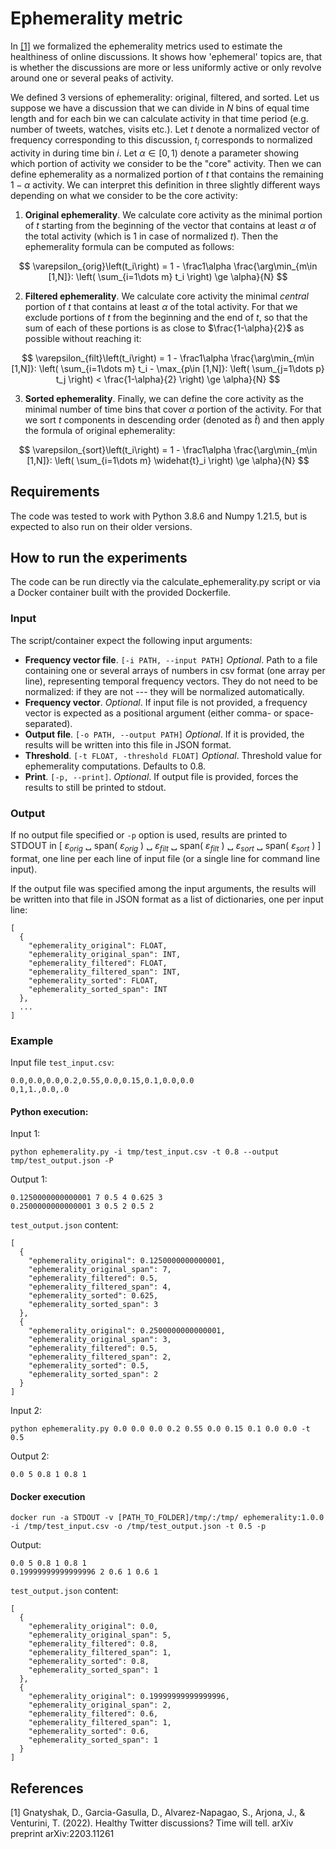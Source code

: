 # Ephemerality metric
In [[1]](#1) we formalized the ephemerality metrics used to estimate the healthiness of online discussions. It shows how
'ephemeral' topics are, that is whether the discussions are more or less uniformly active or only revolve around one or
several peaks of activity.

We defined 3 versions of ephemerality: original, filtered, and sorted. Let us suppose we have a discussion that we can divide in $N$ bins of equal time length and for each bin we can calculate activity in that time period (e.g. number of tweets, watches, visits etc.). Let $t$ denote a normalized vector of frequency corresponding to this discussion, $t_i$ corresponds to normalized activity in during time bin $i$. Let $\alpha\in\left[0, 1\right)$ denote a parameter showing which portion of activity we consider to be the "core" activity. Then we can define ephemerality as a normalized portion of $t$ that contains the remaining $1-\alpha$ activity. We can interpret this definition in three slightly different ways depending on what we consider to be the core activity:

1. **Original ephemerality**. We calculate core activity as the minimal portion of $t$ starting from the beginning of the vector that contains at least $\alpha$ of the total activity (which is 1 in case of normalized $t$). Then the ephemerality formula can be computed as follows:

$$
\varepsilon_{orig}\left(t_i\right) = 1 - \frac1\alpha \frac{\arg\min_{m\in [1,N]}: \left( \sum_{i=1\dots m} t_i \right) \ge \alpha}{N}
$$

2. **Filtered ephemerality**. We calculate core activity the minimal *central* portion of $t$ that contains at least $\alpha$ of the total activity. For that we exclude portions of $t$ from the beginning and the end of $t$, so that the sum of each of these portions is as close to $\frac{1-\alpha}{2}$ as possible without reaching it:

$$
\varepsilon_{filt}\left(t_i\right) = 1 - \frac1\alpha \frac{\arg\min_{m\in [1,N]}: \left( \sum_{i=1\dots m} t_i - \max_{p\in [1,N]}: \left( \sum_{j=1\dots p} t_j \right) < \frac{1-\alpha}{2} \right) \ge \alpha}{N}
$$

3. **Sorted ephemerality**. Finally, we can define the core activity as the minimal number of time bins that cover $\alpha$ portion of the activity. For that we sort $t$ components in descending order (denoted as $\widehat{t}$) and then apply the formula of original ephemerality:

$$
\varepsilon_{sort}\left(t_i\right) = 1 - \frac1\alpha \frac{\arg\min_{m\in [1,N]}: \left( \sum_{i=1\dots m} \widehat{t}_i \right) \ge \alpha}{N}
$$

## Requirements
The code was tested to work with Python 3.8.6 and Numpy 1.21.5, but is expected to also run on their older versions.

## How to run the experiments
The code can be run directly via the calculate_ephemerality.py script or via a Docker container built with the provided
Dockerfile.

### Input
The script/container expect the following input arguments:

* **Frequency vector file**. `[-i PATH, --input PATH]` _Optional_. Path to a file containing one or several arrays of 
numbers in csv format (one array per line), representing temporal frequency vectors. They do not need to be normalized:
if they are not --- they will be normalized automatically.
* **Frequency vector**. _Optional_. If input file is not provided, a frequency vector is expected as a positional 
argument (either comma- or space-separated). 
* **Output file**. `[-o PATH, --output PATH]` _Optional_. If it is provided, the results will be written into this file
in JSON format.
* **Threshold**. `[-t FLOAT, -threshold FLOAT]` _Optional_. Threshold value for ephemerality computations. Defaults 
to 0.8.
* **Print**. `[-p, --print]`. _Optional_. If output file is provided, forces the results to still be printed to stdout.

### Output
If no output file specified or `-p` option is used, results are printed to STDOUT in [
$\varepsilon_{orig}$ ␣
span( $\varepsilon_{orig}$ ) ␣
$\varepsilon_{filt}$ ␣
span( $\varepsilon_{filt}$ ) ␣
$\varepsilon_{sort}$ ␣
span( $\varepsilon_{sort}$ )
] format, one line per each line of input file (or a single line for command line input).

If the output file was specified among the input arguments, the results will be written into that file in JSON format as 
a list of dictionaries, one per input line:

```
[
  {
    "ephemerality_original": FLOAT,
    "ephemerality_original_span": INT,
    "ephemerality_filtered": FLOAT,
    "ephemerality_filtered_span": INT,
    "ephemerality_sorted": FLOAT,
    "ephemerality_sorted_span": INT
  },
  ...
]
```

### Example

Input file `test_input.csv`:
```
0.0,0.0,0.0,0.2,0.55,0.0,0.15,0.1,0.0,0.0
0,1,1.,0.0,.0
```

#### Python execution:

Input 1:

```
python ephemerality.py -i tmp/test_input.csv -t 0.8 --output tmp/test_output.json -P
```

Output 1:
```
0.1250000000000001 7 0.5 4 0.625 3
0.2500000000000001 3 0.5 2 0.5 2
```

`test_output.json` content:
```
[
  {
    "ephemerality_original": 0.1250000000000001,
    "ephemerality_original_span": 7,
    "ephemerality_filtered": 0.5,
    "ephemerality_filtered_span": 4,
    "ephemerality_sorted": 0.625,
    "ephemerality_sorted_span": 3
  },
  {
    "ephemerality_original": 0.2500000000000001,
    "ephemerality_original_span": 3,
    "ephemerality_filtered": 0.5,
    "ephemerality_filtered_span": 2,
    "ephemerality_sorted": 0.5,
    "ephemerality_sorted_span": 2
  }
]
```

Input 2:

```
python ephemerality.py 0.0 0.0 0.0 0.2 0.55 0.0 0.15 0.1 0.0 0.0 -t 0.5
```

Output 2:
```
0.0 5 0.8 1 0.8 1
```

#### Docker execution
```
docker run -a STDOUT -v [PATH_TO_FOLDER]/tmp/:/tmp/ ephemerality:1.0.0 -i /tmp/test_input.csv -o /tmp/test_output.json -t 0.5 -p 
```

Output:
```
0.0 5 0.8 1 0.8 1
0.19999999999999996 2 0.6 1 0.6 1
```

`test_output.json` content:
```
[
  {
    "ephemerality_original": 0.0,
    "ephemerality_original_span": 5,
    "ephemerality_filtered": 0.8,
    "ephemerality_filtered_span": 1,
    "ephemerality_sorted": 0.8,
    "ephemerality_sorted_span": 1
  },
  {
    "ephemerality_original": 0.19999999999999996,
    "ephemerality_original_span": 2,
    "ephemerality_filtered": 0.6,
    "ephemerality_filtered_span": 1,
    "ephemerality_sorted": 0.6,
    "ephemerality_sorted_span": 1
  }
]
```


## References
<a id="1">[1]</a>
Gnatyshak, D., Garcia-Gasulla, D., Alvarez-Napagao, S., Arjona, J., & Venturini, T. (2022). Healthy Twitter discussions? Time will tell. arXiv preprint arXiv:2203.11261
